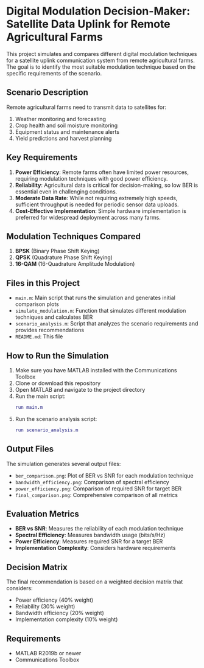# Digital Modulation Decision-Maker: Satellite Data Uplink for Remote Agricultural Farms

This project simulates and compares different digital modulation techniques for a satellite uplink communication system from remote agricultural farms. The goal is to identify the most suitable modulation technique based on the specific requirements of the scenario.

## Scenario Description

Remote agricultural farms need to transmit data to satellites for:
1. Weather monitoring and forecasting
2. Crop health and soil moisture monitoring
3. Equipment status and maintenance alerts
4. Yield predictions and harvest planning

## Key Requirements

1. **Power Efficiency**: Remote farms often have limited power resources, requiring modulation techniques with good power efficiency.
2. **Reliability**: Agricultural data is critical for decision-making, so low BER is essential even in challenging conditions.
3. **Moderate Data Rate**: While not requiring extremely high speeds, sufficient throughput is needed for periodic sensor data uploads.
4. **Cost-Effective Implementation**: Simple hardware implementation is preferred for widespread deployment across many farms.

## Modulation Techniques Compared

1. **BPSK** (Binary Phase Shift Keying)
2. **QPSK** (Quadrature Phase Shift Keying)
3. **16-QAM** (16-Quadrature Amplitude Modulation)

## Files in this Project

- `main.m`: Main script that runs the simulation and generates initial comparison plots
- `simulate_modulation.m`: Function that simulates different modulation techniques and calculates BER
- `scenario_analysis.m`: Script that analyzes the scenario requirements and provides recommendations
- `README.md`: This file

## How to Run the Simulation

1. Make sure you have MATLAB installed with the Communications Toolbox
2. Clone or download this repository
3. Open MATLAB and navigate to the project directory
4. Run the main script:
   ```matlab
   run main.m
   ```
5. Run the scenario analysis script:
   ```matlab
   run scenario_analysis.m
   ```

## Output Files

The simulation generates several output files:
- `ber_comparison.png`: Plot of BER vs SNR for each modulation technique
- `bandwidth_efficiency.png`: Comparison of spectral efficiency
- `power_efficiency.png`: Comparison of required SNR for target BER
- `final_comparison.png`: Comprehensive comparison of all metrics

## Evaluation Metrics

- **BER vs SNR**: Measures the reliability of each modulation technique
- **Spectral Efficiency**: Measures bandwidth usage (bits/s/Hz)
- **Power Efficiency**: Measures required SNR for a target BER
- **Implementation Complexity**: Considers hardware requirements

## Decision Matrix

The final recommendation is based on a weighted decision matrix that considers:
- Power efficiency (40% weight)
- Reliability (30% weight)
- Bandwidth efficiency (20% weight)
- Implementation complexity (10% weight)

## Requirements

- MATLAB R2019b or newer
- Communications Toolbox 
